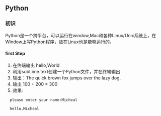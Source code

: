 ## Python

### 初识

Python是一个跨平台，可以运行在window,Mac和各种Linux/Unix系统上，在Window上写Python程序，放在Linux也是能够运行的。

####  first Step

1. 在终端输出 hello,World
2. 利用subLime.text创建一个Python文件，并在终端输出
3. 输出：The quick brown fox jumps over the lazy dog.
4. 输出 100 + 200 = 300
5. 效果: 
 
  ```text
    please enter your name:Micheal 
   
    hello,Micheal

 ```
 

